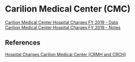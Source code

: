 # Carilion Medical Center (CMC)  

[Carilion Medical Center Hospital Charges FY 2019 - Data](https://github.com/jalbertbowden/virginia-hospital-costs-open-data/blob/master/data/carilion-medical-center/cmc-hospital-charges-fy-2019-data.csv)  
[Carilion Medical Center Hospital Charges FY 2019 - Notes](https://github.com/jalbertbowden/virginia-hospital-costs-open-data/blob/master/data/carilion-medical-center/cmc-hospital-charges-fy-2019-notes.csv)  

## References

[Hospital Charges Carilion Medical Center (CRMH and CRCH)](https://www.carilionclinic.org/sites/default/files/2018-12/CMC_Hospital_Charges_FY19.ods)  

